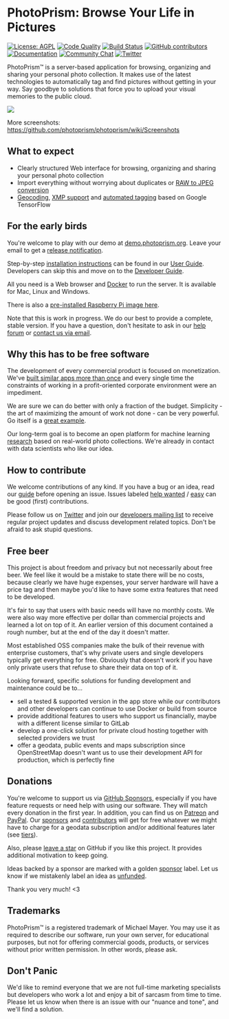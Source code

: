 PhotoPrism: Browse Your Life in Pictures
========================================

[![License: AGPL](https://img.shields.io/badge/license-AGPL-blue.svg)][license]
[![Code Quality](https://goreportcard.com/badge/github.com/photoprism/photoprism)][goreport]
[![Build Status](https://travis-ci.org/photoprism/photoprism.png?branch=develop)][ci]
[![GitHub contributors](https://img.shields.io/github/contributors/photoprism/photoprism.svg)](https://github.com/photoprism/photoprism/graphs/contributors/)
[![Documentation](https://img.shields.io/badge/read-the%20docs-4aa087.svg)][docs]
[![Community Chat](https://img.shields.io/badge/chat-on%20gitter-4aa087.svg)][chat]
[![Twitter](https://img.shields.io/badge/follow-@browseyourlife-00acee.svg)][twitter]

PhotoPrism™ is a server-based application for browsing, organizing and sharing your personal photo collection.
It makes use of the latest technologies to automatically tag and find pictures without getting in your way.
Say goodbye to solutions that force you to upload your visual memories to the public cloud.

![](https://dl.photoprism.org/assets/img/preview.jpg)

More screenshots: https://github.com/photoprism/photoprism/wiki/Screenshots

## What to expect ##

* Clearly structured Web interface for browsing, organizing and sharing your personal photo collection
* Import everything without worrying about duplicates or [RAW to JPEG conversion][wiki:raw]
* [Geocoding][wiki:geocoding], [XMP support][wiki:xmp] and [automated tagging][wiki:classification] 
  based on Google TensorFlow

## For the early birds ##

You're welcome to play with our demo at [demo.photoprism.org](https://demo.photoprism.org).
Leave your email to get a [release notification](https://goo.gl/forms/KBPVGl9PCsOKrAv33).

Step-by-step [installation instructions](https://docs.photoprism.org/getting-started/) can be found
in our [User Guide](https://docs.photoprism.org/).
Developers can skip this and move on to the [Developer Guide](https://docs.photoprism.org/developer-guide/).

All you need is a Web browser and [Docker](https://store.docker.com/search?type=edition&offering=community)
to run the server. It is available for Mac, Linux and Windows.

There is also a [pre-installed Raspberry Pi image here](https://github.com/guysoft/PhotoPrismPi).

Note that this is work in progress. We do our best to provide a complete, stable version.
If you have a question, don't hesitate to ask in our [help forum][help] 
or [contact us via email](mailto:hello@photoprism.org).

## Why this has to be free software ##

The development of every commercial product is focused on monetization.
We've [built similar apps more than once](https://github.com/photoprism/photoprism/wiki/Mediencenter) 
and every single time the constraints of working
in a profit-oriented corporate environment were an impediment.

We are sure we can do better with only a fraction of the budget. Simplicity - the art of maximizing the 
amount of work not done - can be very powerful.
Go itself is a [great example](https://talks.golang.org/2015/simplicity-is-complicated.slide).

Our long-term goal is to become an open platform for machine 
learning [research](https://github.com/photoprism/photoprism/wiki/Research) based on real-world photo collections.
We're already in contact with data scientists who like our idea.

## How to contribute ##

We welcome contributions of any kind. If you have a bug or an idea, read our 
[guide](https://docs.photoprism.org/developer-guide/) before opening an issue.
Issues labeled [help wanted](https://github.com/photoprism/photoprism/labels/help%20wanted) / 
[easy](https://github.com/photoprism/photoprism/issues?q=is%3Aissue+is%3Aopen+label%3Aeasy) can be
good (first) contributions. 

Please follow us on [Twitter][twitter] and join our [developers mailing list](https://groups.google.com/a/photoprism.org/forum/#!forum/developers) 
to receive regular project updates and discuss development related topics. Don't be afraid to ask stupid questions.

## Free beer ##

This project is about freedom and privacy but not necessarily about free beer. We feel like it
would be a mistake to state there will be no costs, because clearly we have huge expenses, your server hardware
will have a price tag and then maybe you'd like to have some extra features that need to be developed.

It's fair to say that users with basic needs will have no monthly costs. We were also way more effective 
per dollar than commercial projects and learned a lot on top of it.
An earlier version of this document contained a rough number, but at the end of the day it doesn't matter.

Most established OSS companies make the bulk of their revenue with enterprise customers, that's why private users 
and single developers typically get everything for free. Obviously that doesn't work if you have only private users
that refuse to share their data on top of it.

Looking forward, specific solutions for funding development and maintenance could be to...

  - sell a tested & supported version in the app store while our contributors and other developers can 
    continue to use Docker or build from source
  - provide additional features to users who support us financially, maybe with a different license similar to GitLab
  - develop a one-click solution for private cloud hosting together with selected providers we trust
  - offer a geodata, public events and maps subscription since OpenStreetMap doesn't want us to use their development 
    API for production, which is perfectly fine

## Donations ##

You're welcome to support us via [GitHub Sponsors](https://github.com/sponsors/lastzero), 
especially if you have feature requests or need help with using our software.
They will match every donation in the first year.
In addition, you can find us on [Patreon](https://www.patreon.com/photoprism) and [PayPal](https://www.paypal.me/photoprism). 
Our [sponsors](https://github.com/photoprism/photoprism/blob/develop/SPONSORS.md) and 
[contributors](https://github.com/photoprism/photoprism/graphs/contributors/) will get for free whatever we might 
have to charge for a geodata subscription and/or additional features later (see [tiers](https://github.com/sponsors/lastzero/dashboard/tiers)).

Also, please [leave a star](https://github.com/photoprism/photoprism/stargazers) on GitHub if you like this project. 
It provides additional motivation to keep going.

Ideas backed by a sponsor are marked with a golden [sponsor](https://github.com/photoprism/photoprism/issues?q=is%3Aissue+is%3Aopen+label%3Asponsor) label.
Let us know if we mistakenly label an idea as [unfunded](https://github.com/photoprism/photoprism/issues?q=is%3Aissue+is%3Aopen+label%3Aunfunded).

Thank you very much! <3

## Trademarks ##

PhotoPrism™ is a registered trademark of Michael Mayer. You may use it as required to describe 
our software, run your own server, for educational purposes, but not for offering commercial 
goods, products, or services without prior written permission. In other words, please ask.

## Don't Panic ##

We'd like to remind everyone that we are not full-time marketing specialists but developers 
who work a lot and enjoy a bit of sarcasm from time to time. Please let us know when there is 
an issue with our "nuance and tone", and we'll find a solution.

[wiki:classification]: https://github.com/photoprism/photoprism/wiki/Image-Classification
[wiki:xmp]: https://github.com/photoprism/photoprism/wiki/XMP
[wiki:geocoding]: https://github.com/photoprism/photoprism/wiki/Geocoding
[wiki:raw]: https://github.com/photoprism/photoprism/wiki/Converting-RAW-to-JPEG
[help]: https://groups.google.com/a/photoprism.org/forum/#!forum/help
[license]: https://github.com/photoprism/photoprism/blob/develop/LICENSE
[patreon]: https://www.patreon.com/photoprism
[paypal]: https://www.paypal.me/photoprism
[goreport]: https://goreportcard.com/report/github.com/photoprism/photoprism
[coverage]: https://codecov.io/gh/photoprism/photoprism
[ci]: https://travis-ci.org/photoprism/photoprism
[docs]: https://docs.photoprism.org/
[issuehunt]: https://issuehunt.io/repos/119160553
[chat]: https://gitter.im/browseyourlife/community
[twitter]: https://twitter.com/browseyourlife
[unfunded issues]: https://github.com/photoprism/photoprism/issues?q=is%3Aissue+is%3Aopen+label%3Aunfunded
[sponsored issues]: https://github.com/photoprism/photoprism/issues?q=is%3Aissue+is%3Aopen+label%3Asponsor
